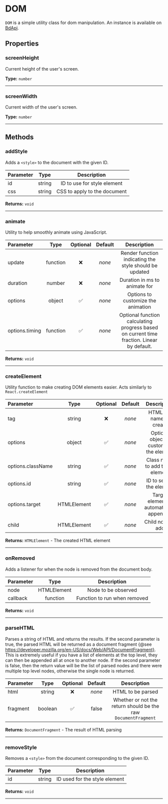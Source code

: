 # DOM

`DOM` is a simple utility class for dom manipulation. An instance is available on [BdApi](./bdapi.md).

## Properties

### screenHeight
Current height of the user's screen.

**Type:** `number`
___

### screenWidth
Current width of the user's screen.

**Type:** `number`
___


## Methods

### addStyle
Adds a `<style>` to the document with the given ID.

| Parameter |  Type  |       Description      |
|:----------|:------:|:----------------------:|
id|string|ID to use for style element
css|string|CSS to apply to the document

**Returns:** `void`
___

### animate
Utility to help smoothly animate using JavaScript.

| Parameter |  Type  | Optional | Default |       Description      |
|:----------|:------:|:--------:|:-------:|:----------------------:|
update|function|&#x274C;|*none*|Render function indicating the style should be updated
duration|number|&#x274C;|*none*|Duration in ms to animate for
options|object|&#x2705;|*none*|Options to customize the animation
options.timing|function|&#x2705;|*none*|Optional function calculating progress based on current time fraction. Linear by default.

**Returns:** `void`
___

### createElement
Utility function to make creating DOM elements easier. Acts similarly  to `React.createElement`

| Parameter |  Type  | Optional | Default |       Description      |
|:----------|:------:|:--------:|:-------:|:----------------------:|
tag|string|&#x274C;|*none*|HTML tag name to create
options|object|&#x2705;|*none*|Options object to customize the element
options.className|string|&#x2705;|*none*|Class name to add to the element
options.id|string|&#x2705;|*none*|ID to set for the element
options.target|HTMLElement|&#x2705;|*none*|Target element to automatically append to
child|HTMLElement|&#x2705;|*none*|Child node to add

**Returns:** `HTMLElement` - The created HTML element
___

### onRemoved
Adds a listener for when the node is removed from the document body.

| Parameter |  Type  |       Description      |
|:----------|:------:|:----------------------:|
node|HTMLElement|Node to be observed
callback|function|Function to run when removed

**Returns:** `void`
___

### parseHTML
Parses a string of HTML and returns the results. If the second parameter is true, the parsed HTML will be returned as a document fragment {@see https://developer.mozilla.org/en-US/docs/Web/API/DocumentFragment}. This is extremely useful if you have a list of elements at the top level, they can then be appended all at once to another node.  If the second parameter is false, then the return value will be the list of parsed nodes and there were multiple top level nodes, otherwise the single node is returned.

| Parameter |  Type  | Optional | Default |       Description      |
|:----------|:------:|:--------:|:-------:|:----------------------:|
html|string|&#x274C;|*none*|HTML to be parsed
fragment|boolean|&#x2705;|false|Whether or not the return should be the raw `DocumentFragment`

**Returns:** `DocumentFragment` - The result of HTML parsing
___

### removeStyle
Removes a `<style>` from the document corresponding to the given ID.

| Parameter |  Type  |       Description      |
|:----------|:------:|:----------------------:|
id|string|ID used for the style element

**Returns:** `void`
___
